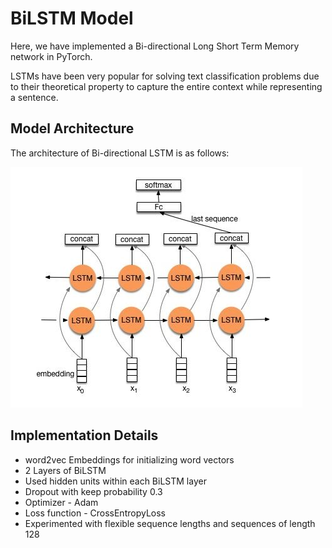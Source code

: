 # BiLSTM Model
Here, we have implemented a Bi-directional Long Short Term Memory network in PyTorch.

LSTMs have been very popular for solving text classification problems due to their theoretical property to capture the entire context while representing a sentence.

## Model Architecture
The architecture of Bi-directional LSTM is as follows:

![BiLSTM Architecture](images/BiLSTM.JPG)

## Implementation Details
- word2vec Embeddings for initializing word vectors
- 2 Layers of BiLSTM
- Used  hidden units within each BiLSTM layer
- Dropout with keep probability 0.3
- Optimizer - Adam
- Loss function - CrossEntropyLoss
- Experimented with flexible sequence lengths and sequences of length 128
